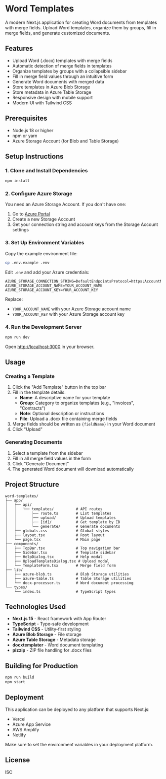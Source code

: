 # Word Templates

A modern Next.js application for creating Word documents from templates with merge fields. Upload Word templates, organize them by groups, fill in merge fields, and generate customized documents.

## Features

- Upload Word (.docx) templates with merge fields
- Automatic detection of merge fields in templates
- Organize templates by groups with a collapsible sidebar
- Fill in merge field values through an intuitive form
- Generate Word documents with merged data
- Store templates in Azure Blob Storage
- Store metadata in Azure Table Storage
- Responsive design with mobile support
- Modern UI with Tailwind CSS

## Prerequisites

- Node.js 18 or higher
- npm or yarn
- Azure Storage Account (for Blob and Table Storage)

## Setup Instructions

### 1. Clone and Install Dependencies

```bash
npm install
```

### 2. Configure Azure Storage

You need an Azure Storage Account. If you don't have one:

1. Go to [Azure Portal](https://portal.azure.com)
2. Create a new Storage Account
3. Get your connection string and account keys from the Storage Account settings

### 3. Set Up Environment Variables

Copy the example environment file:

```bash
cp .env.example .env
```

Edit `.env` and add your Azure credentials:

```env
AZURE_STORAGE_CONNECTION_STRING=DefaultEndpointsProtocol=https;AccountName=YOUR_ACCOUNT_NAME;AccountKey=YOUR_ACCOUNT_KEY;EndpointSuffix=core.windows.net
AZURE_STORAGE_ACCOUNT_NAME=YOUR_ACCOUNT_NAME
AZURE_STORAGE_ACCOUNT_KEY=YOUR_ACCOUNT_KEY
```

Replace:
- `YOUR_ACCOUNT_NAME` with your Azure Storage account name
- `YOUR_ACCOUNT_KEY` with your Azure Storage account key

### 4. Run the Development Server

```bash
npm run dev
```

Open [http://localhost:3000](http://localhost:3000) in your browser.

## Usage

### Creating a Template

1. Click the "Add Template" button in the top bar
2. Fill in the template details:
   - **Name**: A descriptive name for your template
   - **Group**: Category to organize templates (e.g., "Invoices", "Contracts")
   - **Note**: Optional description or instructions
   - **File**: Upload a .docx file containing merge fields
3. Merge fields should be written as `{fieldName}` in your Word document
4. Click "Upload"

### Generating Documents

1. Select a template from the sidebar
2. Fill in all merge field values in the form
3. Click "Generate Document"
4. The generated Word document will download automatically

## Project Structure

```
word-templates/
├── app/
│   ├── api/
│   │   └── templates/          # API routes
│   │       ├── route.ts        # List templates
│   │       ├── upload/         # Upload templates
│   │       ├── [id]/           # Get template by ID
│   │       └── generate/       # Generate documents
│   ├── globals.css             # Global styles
│   ├── layout.tsx              # Root layout
│   └── page.tsx                # Main page
├── components/
│   ├── TopBar.tsx              # Top navigation bar
│   ├── Sidebar.tsx             # Template sidebar
│   ├── HelpDialog.tsx          # Help modal
│   ├── UploadTemplateDialog.tsx # Upload modal
│   └── TemplateForm.tsx        # Merge field form
├── lib/
│   ├── azure-blob.ts           # Blob Storage utilities
│   ├── azure-table.ts          # Table Storage utilities
│   └── docx-processor.ts       # Word document processing
└── types/
    └── index.ts                # TypeScript types
```

## Technologies Used

- **Next.js 15** - React framework with App Router
- **TypeScript** - Type-safe development
- **Tailwind CSS** - Utility-first styling
- **Azure Blob Storage** - File storage
- **Azure Table Storage** - Metadata storage
- **docxtemplater** - Word document templating
- **pizzip** - ZIP file handling for .docx files

## Building for Production

```bash
npm run build
npm start
```

## Deployment

This application can be deployed to any platform that supports Next.js:

- Vercel
- Azure App Service
- AWS Amplify
- Netlify

Make sure to set the environment variables in your deployment platform.

## License

ISC
